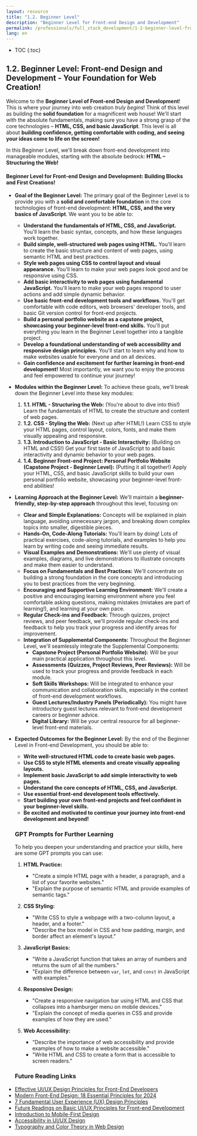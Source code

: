 ```yaml
---
layout: resource
title: "1.2. Beginner Level"
description: "Beginner Level for Front-end Design and Development"
permalink: /professionals/full_stack_development/1-2-beginner-level-frontend/
lang: en
---
```


* TOC
{:toc}



## 1.2. Beginner Level: Front-end Design and Development - Your Foundation for Web Creation!

Welcome to the **Beginner Level of Front-end Design and Development**! This is where your journey into web creation *truly begins*!  Think of this level as building the **solid foundation** for a magnificent web house!  We'll start with the absolute fundamentals, making sure you have a strong grasp of the core technologies – **HTML, CSS, and basic JavaScript**.  This level is all about **building confidence, getting comfortable with coding, and seeing your ideas come to life on the screen!**

In this Beginner Level, we'll break down front-end development into manageable modules, starting with the absolute bedrock: **HTML – Structuring the Web!**

#### Beginner Level for Front-end Design and Development:  Building Blocks and First Creations!

*   **Goal of the Beginner Level:**  The primary goal of the Beginner Level is to provide you with a **solid and comfortable foundation** in the core technologies of front-end development: **HTML, CSS, and the very basics of JavaScript**.  We want you to be able to:

    *   **Understand the fundamentals of HTML, CSS, and JavaScript.**  You'll learn the basic syntax, concepts, and how these languages work together.
    *   **Build simple, well-structured web pages using HTML.** You'll learn to create the basic structure and content of web pages, using semantic HTML and best practices.
    *   **Style web pages using CSS to control layout and visual appearance.** You'll learn to make your web pages look good and be responsive using CSS.
    *   **Add basic interactivity to web pages using fundamental JavaScript.** You'll learn to make your web pages respond to user actions and add simple dynamic behavior.
    *   **Use basic front-end development tools and workflows.** You'll get comfortable with code editors, web browsers' developer tools, and basic Git version control for front-end projects.
    *   **Build a personal portfolio website as a capstone project, showcasing your beginner-level front-end skills.** You'll put everything you learn in the Beginner Level together into a tangible project.
    *   **Develop a foundational understanding of web accessibility and responsive design principles.**  You'll start to learn why and how to make websites usable for everyone and on all devices.
    *   **Gain confidence and excitement for further learning in front-end development!**  Most importantly, we want you to enjoy the process and feel empowered to continue your journey!

*   **Modules within the Beginner Level:**  To achieve these goals, we'll break down the Beginner Level into these key modules:

    1.  **1.1. HTML - Structuring the Web:**  (You're about to dive into this!)  Learn the fundamentals of HTML to create the structure and content of web pages.
    2.  **1.2. CSS - Styling the Web:** (Next up after HTML!) Learn CSS to style your HTML pages, control layout, colors, fonts, and make them visually appealing and responsive.
    3.  **1.3. Introduction to JavaScript - Basic Interactivity:** (Building on HTML and CSS!)  Get your first taste of JavaScript to add basic interactivity and dynamic behavior to your web pages.
    4.  **1.4. Beginner Front-end Project: Personal Portfolio Website (Capstone Project - Beginner Level):**  (Putting it all together!)  Apply your HTML, CSS, and basic JavaScript skills to build your own personal portfolio website, showcasing your beginner-level front-end abilities!

*   **Learning Approach at the Beginner Level:**  We'll maintain a **beginner-friendly, step-by-step approach** throughout this level, focusing on:

    *   **Clear and Simple Explanations:**  Concepts will be explained in plain language, avoiding unnecessary jargon, and breaking down complex topics into smaller, digestible pieces.
    *   **Hands-On, Code-Along Tutorials:**  You'll learn by doing!  Lots of practical exercises, code-along tutorials, and examples to help you learn by writing code and seeing immediate results.
    *   **Visual Examples and Demonstrations:** We'll use plenty of visual examples, diagrams, and live demonstrations to illustrate concepts and make them easier to understand.
    *   **Focus on Fundamentals and Best Practices:**  We'll concentrate on building a strong foundation in the core concepts and introducing you to best practices from the very beginning.
    *   **Encouraging and Supportive Learning Environment:**  We'll create a positive and encouraging learning environment where you feel comfortable asking questions, making mistakes (mistakes are part of learning!), and learning at your own pace.
    *   **Regular Check-ins and Feedback:**  Through quizzes, project reviews, and peer feedback, we'll provide regular check-ins and feedback to help you track your progress and identify areas for improvement.
    *   **Integration of Supplemental Components:** Throughout the Beginner Level, we'll seamlessly integrate the Supplemental Components:
        *   **Capstone Project (Personal Portfolio Website):**  Will be your main practical application throughout this level.
        *   **Assessments (Quizzes, Project Reviews, Peer Reviews):** Will be used to track your progress and provide feedback in each module.
        *   **Soft Skills Workshops:**  Will be integrated to enhance your communication and collaboration skills, especially in the context of front-end development workflows.
        *   **Guest Lectures/Industry Panels (Periodically):**  You might have introductory guest lectures relevant to front-end development careers or beginner advice.
        *   **Digital Library:** Will be your central resource for all beginner-level front-end materials.

*   **Expected Outcomes for the Beginner Level:** By the end of the Beginner Level in Front-end Development, you should be able to:

    *   **Write well-structured HTML code to create basic web pages.**
    *   **Use CSS to style HTML elements and create visually appealing layouts.**
    *   **Implement basic JavaScript to add simple interactivity to web pages.**
    *   **Understand the core concepts of HTML, CSS, and JavaScript.**
    *   **Use essential front-end development tools effectively.**
    *   **Start building your own front-end projects and feel confident in your beginner-level skills.**
    *   **Be excited and motivated to continue your journey into front-end development and beyond!**

    ### GPT Prompts for Further Learning

    To help you deepen your understanding and practice your skills, here are some GPT prompts you can use:

    1. **HTML Practice:**
        - "Create a simple HTML page with a header, a paragraph, and a list of your favorite websites."
        - "Explain the purpose of semantic HTML and provide examples of semantic tags."

    2. **CSS Styling:**
        - "Write CSS to style a webpage with a two-column layout, a header, and a footer."
        - "Describe the box model in CSS and how padding, margin, and border affect an element's layout."

    3. **JavaScript Basics:**
        - "Write a JavaScript function that takes an array of numbers and returns the sum of all the numbers."
        - "Explain the difference between `var`, `let`, and `const` in JavaScript with examples."

    4. **Responsive Design:**
        - "Create a responsive navigation bar using HTML and CSS that collapses into a hamburger menu on mobile devices."
        - "Explain the concept of media queries in CSS and provide examples of how they are used."

    5. **Web Accessibility:**
        - "Describe the importance of web accessibility and provide examples of how to make a website accessible."
        - "Write HTML and CSS to create a form that is accessible to screen readers."

    ### Future Reading Links

- [Effective UI/UX Design Principles for Front-End Developers](https://www.keitaro.com/insights/2024/06/11/effective-ui-ux-design-principles-for-front-end-developers/)
- [Modern Front-End Design: 18 Essential Principles for 2024](https://www.index.dev/blog/top-front-end-design-principles-for-software-developers-2024)
- [7 Fundamental User Experience (UX) Design Principles](https://www.uxdesigninstitute.com/blog/ux-design-principles/)
- [Future Readings on Basic UI/UX Principles for Front-end Development](https://bing.com/search?q=Future+Readings+on+Basic+UI%2fUX+Principles+for+Front-end+Development)
- [Introduction to Mobile-First Design](https://www.smashingmagazine.com/2018/12/guidelines-for-mobile-first-design/)
- [Accessibility in UI/UX Design](https://www.a11yproject.com/)
- [Typography and Color Theory in Web Design](https://www.webdesignerdepot.com/2021/03/typography-and-color-theory-in-web-design/)

